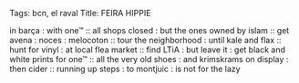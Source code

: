 Tags: bcn, el raval
Title: FEIRA HIPPIE
  
in barça : with one™ :: all shops closed : but the ones owned by islam :: get avena : noces : melocoton :: tour the neighborhood : until kale and flax :: hunt for vinyl : at local flea
market :: find LTiA : but leave it : get black and white prints for one™ :: all the very old shoes : and krimskrams on display : then cider :: running up steps : to montjuic : is not for the lazy
